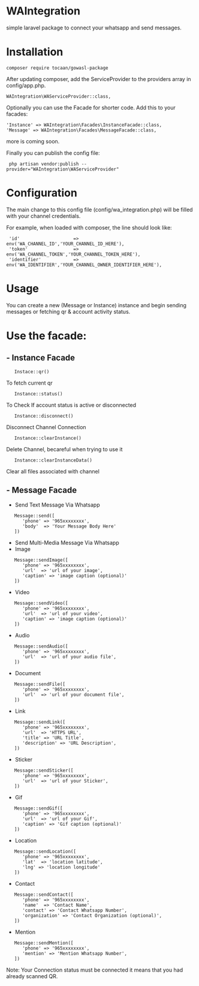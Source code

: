 # WAIntegration
simple laravel package to connect your whatsapp and send messages.


# Installation
```
composer require tocaan/gowasl-package
```

After updating composer, add the ServiceProvider to the providers array in config/app.php. <br />
 
```
WAIntegration\WAServiceProvider::class, 
```

Optionally you can use the Facade for shorter code. Add this to your facades: <br />

```
'Instance' => WAIntegration\Facades\InstanceFacade::class, 
'Message' => WAIntegration\Facades\MessageFacade::class, 
```

 more is coming soon. <br />

 Finally you can publish the config file: <br />
```
 php artisan vendor:publish --provider="WAIntegration\WAServiceProvider"  
```

# Configuration
 The main change to this config file (config/wa_integration.php) will be filled with your channel credentials. <br />

 For example, when loaded with composer, the line should look like: <br />
```
 'id'                    => env('WA_CHANNEL_ID','YOUR_CHANNEL_ID_HERE'),
 'token'                 => env('WA_CHANNEL_TOKEN','YOUR_CHANNEL_TOKEN_HERE'),
 'identifier'            => env('WA_IDENTIFIER','YOUR_CHANNEL_OWNER_IDENTIFIER_HERE'), 
```

# Usage

 You can create a new (Message or Instance) instance and begin sending messages or fetching qr & account activity status. <br />

 # Use the facade:
 
 ## - Instance Facade

   
```
   Instace::qr()
```
   To fetch current qr  <br />
```
   Instance::status() 
```
   To Check If account status is active or disconnected <br />
```
   Instance::disconnect() 
```
   Disconnect Channel Connection <br />
```
   Instance::clearInstance() 
```
   Delete Channel, becareful when trying to use it <br />
```
   Instance::clearInstanceData() 
```
   Clear all files associated with channel <br />

 ## - Message Facade
 - Send Text Message Via Whatsapp <br />
```
   Message::send([
      'phone' => '965xxxxxxxx',
      'body'  => 'Your Message Body Here'
   ]) 
```

- Send Multi-Media Message Via Whatsapp <br />
- Image
```
   Message::sendImage([
      'phone' => '965xxxxxxxx',
      'url'  => 'url of your image',
      'caption' => 'image caption (optional)'
   ]) 
```
- Video
```
   Message::sendVideo([
      'phone' => '965xxxxxxxx',
      'url'  => 'url of your video',
      'caption' => 'image caption (optional)'
   ]) 
```
- Audio
```
   Message::sendAudio([
      'phone' => '965xxxxxxxx',
      'url'  => 'url of your audio file',
   ]) 
```
- Document
```
   Message::sendFile([
      'phone' => '965xxxxxxxx',
      'url'  => 'url of your document file',
   ]) 
```
- Link
```
   Message::sendLink([
      'phone' => '965xxxxxxxx',
      'url'  => 'HTTPS URL',
      'title' => 'URL Title',
      'description' => 'URL Description',
   ]) 
```
- Sticker
```
   Message::sendSticker([
      'phone' => '965xxxxxxxx',
      'url'  => 'url of your Sticker',
   ]) 
```
- Gif
```
   Message::sendGif([
      'phone' => '965xxxxxxxx',
      'url'  => 'url of your Gif',
      'caption' => 'Gif caption (optional)'
   ]) 
```
- Location
```
   Message::sendLocation([
      'phone' => '965xxxxxxxx',
      'lat'  => 'location latitude',
      'lng' => 'location longitude'
   ]) 
```
- Contact
```
   Message::sendContact([
      'phone' => '965xxxxxxxx',
      'name'  => 'Contact Name',
      'contact' => 'Contact Whatsapp Number',
      'organization' => 'Contact Organization (optional)',
   ]) 
```
- Mention
```
   Message::sendMention([
      'phone' => '965xxxxxxxx',
      'mention' => 'Mention Whatsapp Number',
   ]) 
```
 
 Note: Your Connection status must be connected it means that you had already scanned QR.
